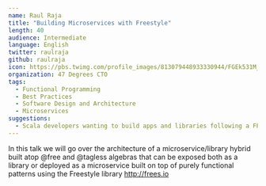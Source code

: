 ```yaml
---
name: Raul Raja
title: "Building Microservices with Freestyle"
length: 40
audience: Intermediate
language: English
twitter: raulraja
github: raulraja
icon: https://pbs.twimg.com/profile_images/813079448933330944/FGEk531M_400x400.jpg
organization: 47 Degrees CTO
tags:
  - Functional Programming
  - Best Practices
  - Software Design and Architecture
  - Microservices
suggestions:
  - Scala developers wanting to build apps and libraries following a FP style
---
```

In this talk we will go over the architecture of a microservice/library hybrid built atop @free and @tagless algebras that can be exposed both as a library or deployed as a microservice built on top of purely functional patterns using the Freestyle library http://frees.io
